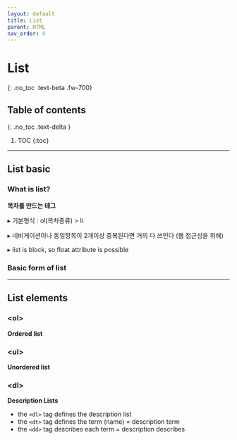 ```yaml
---
layout: default
title: List
parent: HTML
nav_order: 4
---
```


# List
{: .no_toc .text-beta .fw-700}

## Table of contents
{: .no_toc .text-delta }

1. TOC
{:toc}

---

## List basic 

### What is list?

**목차를 만드는 테그**

&#9656; 기본형식 : ol(목차종류) > li

&#9656; 네비게이션이나 동일항목이 2개이상 중복된다면 거의 다 쓰인다 (웹 접근성을 위해)

&#9656; list is block, so float attribute is possible

### Basic form of list


---

## List elements

### &#60;ol&#62; 

**Ordered list**

### &#60;ul&#62; 

**Unordered list**

### &#60;dl&#62; 

**Description Lists**

* the `<dl>` tag defines the description list 
* the `<dt>` tag defines the term (name) = description term 
* the `<dd>` tag describes each term = description describes
